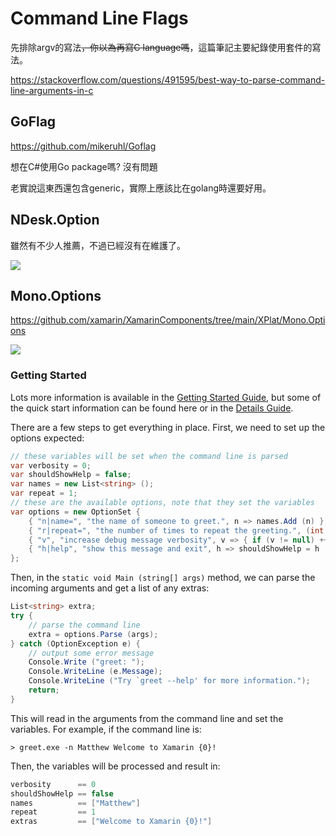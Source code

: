 # Command Line Flags

先排除argv的寫法~~，你以為再寫C language嗎~~，這篇筆記主要紀錄使用套件的寫法。

https://stackoverflow.com/questions/491595/best-way-to-parse-command-line-arguments-in-c



## GoFlag

https://github.com/mikeruhl/Goflag

想在C#使用Go package嗎? 沒有問題

老實說這東西還包含generic，實際上應該比在golang時還要好用。



## NDesk.Option

雖然有不少人推薦，不過已經沒有在維護了。

![](https://i.imgur.com/PIqj9V2.png)



## Mono.Options

https://github.com/xamarin/XamarinComponents/tree/main/XPlat/Mono.Options

![](https://i.imgur.com/jOrHlkl.png)



### Getting Started

Lots more information is available in the [Getting Started Guide](https://github.com/xamarin/XamarinComponents/blob/main/XPlat/Mono.Options/GettingStarted.md), but some of the quick start information can be found here or in the [Details Guide](https://github.com/xamarin/XamarinComponents/blob/main/XPlat/Mono.Options/Details.md).

There are a few steps to get everything in place. First, we need to set up the options expected:

```C#
// these variables will be set when the command line is parsed
var verbosity = 0;
var shouldShowHelp = false;
var names = new List<string> ();
var repeat = 1;
// these are the available options, note that they set the variables
var options = new OptionSet { 
    { "n|name=", "the name of someone to greet.", n => names.Add (n) }, 
    { "r|repeat=", "the number of times to repeat the greeting.", (int r) => repeat = r }, 
    { "v", "increase debug message verbosity", v => { if (v != null) ++verbosity; } }, 
    { "h|help", "show this message and exit", h => shouldShowHelp = h != null },
};
```

Then, in the `static void Main (string[] args)` method, we can parse the incoming arguments and get a list of any extras:

```C#
List<string> extra;
try {
    // parse the command line
    extra = options.Parse (args);
} catch (OptionException e) {
    // output some error message
    Console.Write ("greet: ");
    Console.WriteLine (e.Message);
    Console.WriteLine ("Try `greet --help' for more information.");
    return;
}
```

This will read in the arguments from the command line and set the variables. For example, if the command line is:

```
> greet.exe -n Matthew Welcome to Xamarin {0}!
```

Then, the variables will be processed and result in:

```C#
verbosity      == 0
shouldShowHelp == false
names          == ["Matthew"]
repeat         == 1
extras         == ["Welcome to Xamarin {0}!"]
```